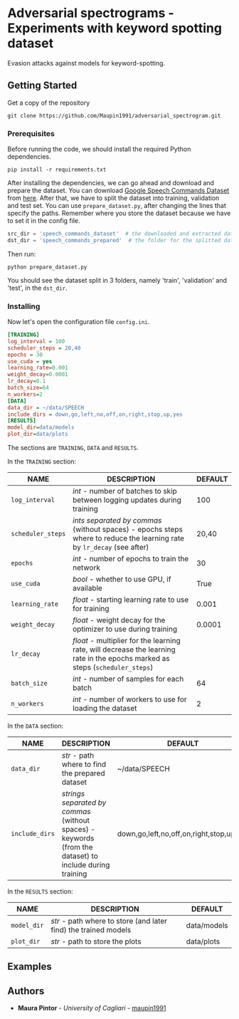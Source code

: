 # Adversarial spectrograms - Experiments with keyword spotting dataset

Evasion attacks against models for keyword-spotting.

## Getting Started

Get a copy of the repository 

```shell script
git clone https://github.com/Maupin1991/adversarial_spectrogram.git
```

### Prerequisites

Before running the code, we should install the required Python dependencies.

```shell script
pip install -r requirements.txt
```
    

After installing the dependencies, we can go ahead and download and prepare the dataset.
You can download [Google Speech Commands Dataset](https://ai.googleblog.com/2017/08/launching-speech-commands-dataset.html) 
from [here](http://download.tensorflow.org/data/speech_commands_v0.01.tar.gz). 
After that, we have to split the dataset into training, validation and test set. You can use `prepare_dataset.py`, 
after changing the lines that specify the paths. Remember where you store the dataset because we have to set it in 
the config file. 

```python
src_dir = 'speech_commands_dataset'  # the downloaded and extracted dataset
dst_dir = 'speech_commands_prepared'  # the folder for the splitted dataset
```

Then run:

```shell script
python prepare_dataset.py
```

You should see the dataset split in 3 folders, namely 'train', 'validation' and 'test', in the `dst_dir`.

### Installing

Now let's open the configuration file `config.ini`.

```ini
[TRAINING]
log_interval = 100
scheduler_steps = 20,40
epochs = 30
use_cuda = yes
learning_rate=0.001
weight_decay=0.0001
lr_decay=0.1
batch_size=64
n_workers=2
[DATA]
data_dir = ~/data/SPEECH
include_dirs = down,go,left,no,off,on,right,stop,up,yes
[RESULTS]
model_dir=data/models
plot_dir=data/plots
```

The sections are `TRAINING`, `DATA` and `RESULTS`. 

In the `TRAINING` section:

|NAME|DESCRIPTION|DEFAULT|
|---|---|---|
|`log_interval`|_int_ - number of batches to skip between logging updates during training|100|
|`scheduler_steps`|_ints separated by commas_ (without spaces) - epochs steps where to reduce the learning rate by `lr_decay` (see after)|20,40|
|`epochs`|_int_ - number of epochs to train the network|30|
|`use_cuda`|_bool_ - whether to use GPU, if available|True|
|`learning_rate`|_float_ - starting learning rate to use for training|0.001|
|`weight_decay`|_float_ - weight decay for the optimizer to use during training|0.0001|
|`lr_decay`|_float_ - multiplier for the learning rate, will decrease the learning rate in the epochs marked as steps (`scheduler_steps`)||
|`batch_size`|_int_ - number of samples for each batch|64|
|`n_workers`|_int_ - number of workers to use for loading the dataset|2|

In the `DATA` section:

|NAME|DESCRIPTION|DEFAULT|
|---|---|---|
|`data_dir`|_str_ - path where to find the prepared dataset|~/data/SPEECH|
|`include_dirs`|_strings separated by commas_ (without spaces) - keywords (from the dataset) to include during training|down,go,left,no,off,on,right,stop,up,yes|

In the `RESULTS` section:

|NAME|DESCRIPTION|DEFAULT|
|---|---|---|
|`model_dir`|_str_ - path where to store (and later find) the trained models|data/models|
|`plot_dir`|_str_ - path to store the plots|data/plots|

## Examples




## Authors

* **Maura Pintor** - *University of Cagliari* - [maupin1991](https://maupin1991.github.io/)